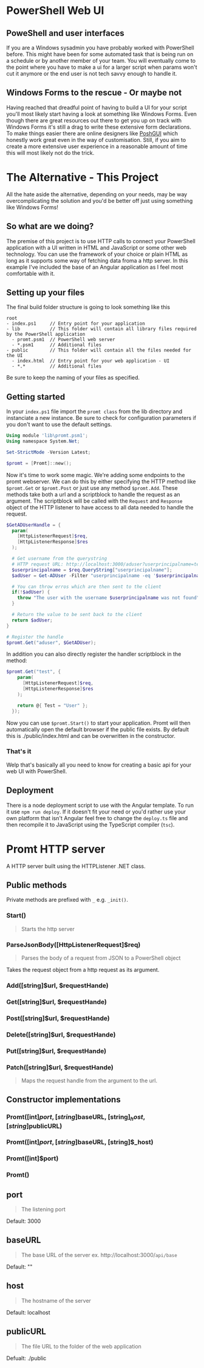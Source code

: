 # PowerShell Web UI

## PoweShell and user interfaces

If you are a Windows sysadmin you have probably worked with PowerShell before. This might have been for some automated task that is being run on a schedule or by another member of your team. You will eventually come to the point where you have to make a ui for a larger script when params won't cut it anymore or the end user is not tech savvy enough to handle it.

## Windows Forms to the rescue - Or maybe not

Having reached that dreadful point of having to build a UI for your script you'll most likely start having a look at something like Windows Forms. Even though there are great resources out there to get you up on track with Windows Forms it's still a drag to write these extensive form declarations. To make things easier there are online designers like [PoshGUI](https://poshgui.com/) which honestly work great even in the way of customisation. Still, if you aim to create a more extensive user experience in a reasonable amount of time this will most likely not do the trick.

# The Alternative - This Project

All the hate aside the alternative, depending on your needs, may be way overcomplicating the solution and you'd be better off just using something like Windows Forms!

## So what are we doing?

The premise of this project is to use HTTP calls to connect your PowerShell application with a UI written in HTML and JavaScript or some other web technology. You can use the framework of your choice or plain HTML as long as it supports some way of fetching data froma a http server. In this example I've included the base of an Angular application as I feel most comfortable with it.

## Setting up your files

The final build folder structure is going to look something like this

```
root
- index.ps1     // Entry point for your application
- lib           // This folder will contain all library files required by the PowerShell application
  - promt.psm1  // PowerShell web server
  - *.psm1      // Additional files
- public        // This folder will contain all the files needed for the UI
  - index.html  // Entry point for your web application - UI
  - *.*         // Additional files
```

Be sure to keep the naming of your files as specified.

## Getting started

In your `index.ps1` file import the `promt class` from the lib directory and instanciate a new instance. Be sure to check for configuration parameters if you don't want to use the default settings.

```PowerShell
Using module 'lib\promt.psm1';
Using namespace System.Net;

Set-StrictMode -Version Latest;

$promt = [Promt]::new();
```

Now it's time to work some magic. We're adding some endpoints to the promt webserver. We can do this by either specifying the HTTP method like `$promt.Get` or `$promt.Post` or just use any method `$promt.Add`. These methods take both a url and a scriptblock to handle the request as an argument. The scriptblock will be called with the `Request` and `Response` object of the HTTP listener to have access to all data needed to handle the request.

```PowerShell
$GetADUserHandle = {
  param(
    [HttpListenerRequest]$req,
    [HttpListenerResponse]$res
  );

  # Get username from the querystring
  # HTTP request URL: http://localhost:3000/aduser?userprincipalname=test
  $userprincipalname = $req.QueryString["userprincipalname"];
  $adUser = Get-ADUser -Filter "userprincipalname -eq '$userprincipalname'";

  # You can throw erros which are then sent to the client
  if(!$adUser) {
    throw "The user with the username $userprincipalname was not found";
  }

  # Return the value to be sent back to the client
  return $adUser;
}

# Register the handle
$promt.Get("aduser", $GetADUser);
```

In addition you can also directly register the handler scriptblock in the method:

```PowerShell
$promt.Get("test", {
    param(
      [HttpListenerRequest]$req,
      [HttpListenerResponse]$res
    );

    return @{ Test = "User" };
  });
```

Now you can use `$promt.Start()` to start your application. Promt will then automatically open the default browser if the public file exists. By default this is ./public/index.html and can be overwritten in the constructor.

### That's it

Welp that's basically all you need to know for creating a basic api for your web UI with PowerShell.

## Deployment

There is a node deployment script to use with the Angular template. To run it use `npm run deploy`. If it doesn't fit your need or you'd rather use your own platform that isn't Angular feel free to change the `deploy.ts` file and then recompile it to JavaScript using the TypeScript compiler (`tsc`).

# Promt HTTP server

A HTTP server built using the HTTPListener .NET class.

## Public methods

Private methods are prefixed with `_` e.g. `_init()`.

### Start()

> Starts the http server

### ParseJsonBody([HttpListenerRequest]\$req)

> Parses the body of a request from JSON to a PowerShell object

Takes the request object from a http request as its argument.

### Add([string]$url, $requestHande)

### Get([string]$url, $requestHande)

### Post([string]$url, $requestHande)

### Delete([string]$url, $requestHande)

### Put([string]$url, $requestHande)

### Patch([string]$url, $requestHande)

> Maps the request handle from the argument to the url.

## Constructor implementations

### Promt([int]$port, [string]$baseURL, [string]$_host, [string]$publicURL)

### Promt([int]$port, [string]$baseURL, [string]\$\_host)

### Promt([int]\$port)

### Promt()

## port

> The listening port

Default: 3000

## baseURL

> The base URL of the server ex. http://localhost:3000/`api/base`

Default: ""

## host

> The hostname of the server

Default: localhost

## publicURL

> The file URL to the folder of the web application

Defualt: ./public
